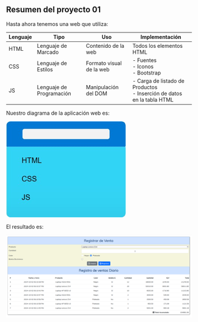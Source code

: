## Resumen del proyecto 01

Hasta ahora tenemos una web que utiliza:

|Lenguaje|Tipo|Uso|Implementación
|---|---|---|---|
|HTML|Lenguaje de Marcado| Contenido de la web| Todos los elementos HTML
|CSS| Lenguaje de Estilos| Formato visual de la web|- Fuentes<br>- Iconos<br>- Bootstrap
|JS|Lenguaje de Programación| Manipulación del DOM |- Carga de listado de Productos<br>- Inserción de datos en la tabla HTML

Nuestro diagrama de la aplicación web es:

![](images/2024-10-04-12-13-26.png)

El resultado es:

![](images/2024-10-02-18-11-27.png)
